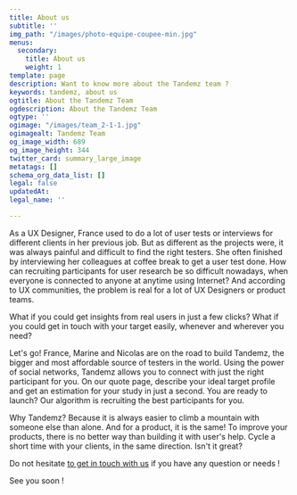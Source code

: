 ```yaml
---
title: About us
subtitle: ''
img_path: "/images/photo-equipe-coupee-min.jpg"
menus:
  secondary:
    title: About us
    weight: 1
template: page
description: Want to know more about the Tandemz team ?
keywords: tandemz, about us
ogtitle: About the Tandemz Team
ogdescription: About the Tandemz Team
ogtype: ''
ogimage: "/images/team_2-1-1.jpg"
ogimagealt: Tandemz Team
og_image_width: 689
og_image_height: 344
twitter_card: summary_large_image
metatags: []
schema_org_data_list: []
legal: false
updatedAt: 
legal_name: ''

---
```

As a UX Designer, France used to do a lot of user tests or interviews for different clients in her previous job. But as different as the projects were, it was always painful and difficult to find the right testers. She often finished by interviewing her colleagues at coffee break to get a user test done. How can recruiting participants for user research be so difficult nowadays, when everyone is connected to anyone at anytime using Internet? And according to UX communities, the problem is real for a lot of UX Designers or product teams.

What if you could get insights from real users in just a few clicks? What if you could get in touch with your target easily, whenever and wherever you need?

Let's go! France, Marine and Nicolas are on the road to build Tandemz, the bigger and most affordable source of testers in the world. Using the power of social networks, Tandemz allows you to connect with just the right participant for you. On our quote page, describe your ideal target profile and get an estimation for your study in just a second. You are ready to launch? Our algorithm is recruiting the best participants for you.

Why Tandemz? Because it is always easier to climb a mountain with someone else than alone. And for a product, it is the same! To improve your products, there is no better way than building it with user's help. Cycle a short time with your clients, in the same direction. Isn't it great?

Do not hesitate [to get in touch with us](/contact "Get in touch with Tandemz team") if you have any question or needs !

See you soon !